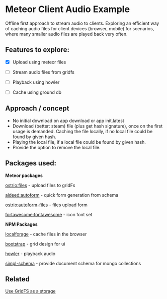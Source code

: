 # Meteor Client Audio Example

Offline first approach to stream audio to clients. 
Exploring an efficient way of caching audio files for client devices (browser, mobile) for scenarios, where many smaller audio files are played back very often.  

## Features to explore:

* [x] Upload using meteor files
* [ ] Stream audio files from gridfs
* [ ] Playback using howler
* [ ] Cache using ground db


## Approach / concept

* No initial download on app download or app init.latest
* Download (better: steam) file (plus get hash signature), once on the first usage is demanded. 
Caching the file locally, if no local file could be found by given hash.  
* Playing the local file, if a local file could be found by given hash.
* Provide the option to remove the local file.

## Packages used:

**Meteor packages**

[ostrio:files](https://github.com/VeliovGroup/Meteor-Files) - upload files to gridFs

[aldeed:autoform](https://github.com/aldeed/meteor-autoform) - quick form generation from schema

[ostrio:autoform-files](https://github.com/VeliovGroup/Meteor-Files) - files upload form

[fortawesome:fontawesome]() - icon font set


**NPM Packages**

[localforage](https://github.com/localForage/localForage) - cache files in the browser

[bootstrap](https://github.com/twbs/bootstrap) - grid design for ui

[howler](https://github.com/goldfire/howler.js) - playback audio

[simpl-schema](https://github.com/aldeed/simple-schema-js) - provide document schema for mongo collections


## Related

[Use GridFS as a storage](https://github.com/VeliovGroup/Meteor-Files/wiki/GridFS-Integration)
